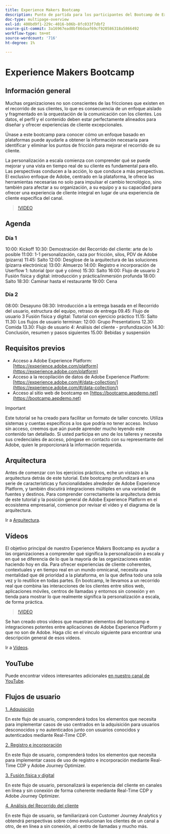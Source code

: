 ```yaml
---
title: Experience Makers Bootcamp
description: Punto de partida para los participantes del Bootcamp de Experience Makers
doc-type: multipage-overview
exl-id: 400bd9f1-229c-4016-b06b-8fc033f7dbf2
source-git-commit: 3a16967ead0bf86daaf69cf920586318a5866492
workflow-type: tm+mt
source-wordcount: '716'
ht-degree: 1%

---
```


# Experience Makers Bootcamp

## Información general

Muchas organizaciones no son conscientes de las fricciones que existen en el recorrido de sus clientes, lo que es consecuencia de un enfoque aislado y fragmentado en la orquestación de la comunicación con los clientes. Los datos, el perfil y el contenido deben estar perfectamente alineados para diseñar y ofrecer experiencias de cliente excepcionales.

Únase a este bootcamp para conocer cómo un enfoque basado en plataformas puede ayudarle a obtener la información necesaria para identificar y eliminar los puntos de fricción para mejorar el recorrido de su cliente.

La personalización a escala comienza con comprender qué se puede mejorar y una vista en tiempo real de su cliente es fundamental para ello. Las perspectivas conducen a la acción, lo que conduce a más perspectivas. El exclusivo enfoque de Adobe, centrado en la plataforma, le ofrece las herramientas necesarias no solo para impulsar el cambio tecnológico, sino también para afectar a su organización, a su equipo y a su capacidad para ofrecer una experiencia de cliente integral en lugar de una experiencia de cliente específica del canal.

>[!VIDEO](https://video.tv.adobe.com/v/344962?quality=12&enable=on)

## Agenda

### Día 1


10:00: Kickoff 10:30: Demostración del Recorrido del cliente: arte de lo posible 11:00: 1-1 personalización, caza por fricción, silos, PDV de Adobe (pizarra) 11:45: Salto 12:00: Desglose de la arquitectura de las soluciones (pizarra electrónica) 13:00: Almuerzo 14:00: Registro e incorporación de Userflow 1: tutorial (por qué y cómo) 15:30: Salto 16:00: Flujo de usuario 2 Fusión física y digital: introducción y práctica/inmersión profunda 18:00: Salto 18:30: Caminar hasta el restaurante 19:00: Cena

### Día 2

08:00: Desayuno 08:30: Introducción a la entrega basada en el Recorrido del usuario, estructura del equipo, retraso de entrega 09.45: Flujo de usuario 3 Fusión física y digital: Tutorial con ejercicio práctico 11.15: Salto 11.30: Los flujos de usuario terminan: 12:00: Grupo Presentations 12.30: Comida 13.30: Flujo de usuario 4: Análisis del cliente - profundización 14.30: Conclusión, resumen y pasos siguientes 15.00: Bebidas y suspensión

## Requisitos previos

- Acceso a Adobe Experience Platform: [https://experience.adobe.com/platform](https://experience.adobe.com/platform)
- Acceso a la recopilación de datos de Adobe Experience Platform: [https://experience.adobe.com/#/data-collection/](https://experience.adobe.com/#/data-collection/)
- Acceso al sitio web de bootcamp en [https://bootcamp.aepdemo.net](https://bootcamp.aepdemo.net)

>[!IMPORTANT]
>
>Este tutorial se ha creado para facilitar un formato de taller concreto. Utiliza sistemas y cuentas específicos a los que podría no tener acceso. Incluso sin acceso, creemos que aún puede aprender mucho leyendo este contenido tan detallado. Si usted participa en uno de los talleres y necesita sus credenciales de acceso, póngase en contacto con su representante del Adobe, quien le proporcionará la información requerida.

## Arquitectura

Antes de comenzar con los ejercicios prácticos, eche un vistazo a la arquitectura detrás de este tutorial. Este bootcamp profundizará en una serie de características y funcionalidades alrededor de Adobe Experience Platform, y también discutirá integraciones múltiples en una variedad de fuentes y destinos. Para comprender correctamente la arquitectura detrás de este tutorial y la posición general de Adobe Experience Platform en el ecosistema empresarial, comience por revisar el vídeo y el diagrama de la arquitectura.

Ir a [Arquitectura](https://experienceleague.adobe.com/docs/platform-learn/comprehensive-technical-tutorial-v22/architecture.html?lang=en).

## Vídeos

El objetivo principal de nuestro Experience Makers Bootcamp es ayudar a las organizaciones a comprender qué significa la personalización a escala y en qué se diferencia de lo que la mayoría de las organizaciones están haciendo hoy en día. Para ofrecer experiencias de cliente coherentes, contextuales y en tiempo real en un mundo omnicanal, necesita una mentalidad que dé prioridad a la plataforma, en la que defina todo una sola vez y lo reutilice en todas partes. En bootcamp, le llevamos a un recorrido real que combina las interacciones de los clientes entre sitios web, aplicaciones móviles, centros de llamadas y entornos sin conexión y en tienda para mostrar lo que realmente significa la personalización a escala, de forma práctica.

>[!VIDEO](https://video.tv.adobe.com/v/345446?quality=12&enable=on)

Se han creado otros vídeos que muestran elementos del bootcamp e integraciones potentes entre aplicaciones de Adobe Experience Platform y que no son de Adobe. Haga clic en el vínculo siguiente para encontrar una descripción general de esos vídeos.

Ir a [Vídeos](https://experienceleague.adobe.com/docs/platform-learn/comprehensive-technical-tutorial-v22/videos.html?lang=en).

## YouTube

Puede encontrar vídeos interesantes adicionales [en nuestro canal de YouTube](https://www.youtube.com/channel/UCUKG2dkZ9pYuZUPebQ21jUw).

## Flujos de usuario

[1. Adquisición ](./uc/uc1/uc1.md)

En este flujo de usuario, comprenderá todos los elementos que necesita para implementar casos de uso centrados en la adquisición para usuarios desconocidos y no autenticados junto con usuarios conocidos y autenticados mediante Real-Time CDP.

[2. Registro e incorporación](./uc/uc2/uc2.md)

En este flujo de usuario, comprenderá todos los elementos que necesita para implementar casos de uso de registro e incorporación mediante Real-Time CDP y Adobe Journey Optimizer.

[3. Fusión física y digital](./uc/uc3/uc3.md)

En este flujo de usuario, personalizará la experiencia del cliente en canales en línea y sin conexión de forma coherente mediante Real-Time CDP y Adobe Journey Optimizer.

[4. Análisis del Recorrido del cliente](./uc/uc4/uc4.md)

En este flujo de usuario, se familiarizará con Customer Journey Analytics y obtendrá perspectivas sobre cómo evolucionan los clientes de un canal a otro, de en línea a sin conexión, al centro de llamadas y mucho más.
